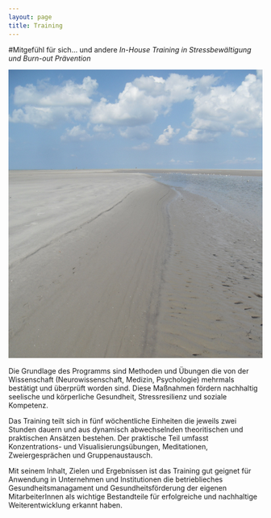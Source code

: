 ```yaml
---
layout: page
title: Training
---
```


#Mitgefühl für sich... und andere
*In-House Training in Stressbewältigung und Burn-out Prävention*

![Bild zu Training](/images/training.jpg)

Die Grundlage des Programms sind Methoden und Übungen die  von der  Wissenschaft  (Neurowissenschaft, 
Medizin, Psychologie) mehrmals bestätigt und überprüft worden sind. Diese Maßnahmen fördern nachhaltig
seelische und körperliche Gesundheit, Stressresilienz und soziale Kompetenz. 

Das Training teilt sich in fünf  wöchentliche Einheiten die jeweils zwei Stunden dauern und aus dynamisch
abwechselnden theoritischen und praktischen Ansätzen bestehen. Der praktische Teil umfasst Konzentrations- und
Visualisierungsübungen, Meditationen, Zweiergesprächen und Gruppenaustausch.

Mit seinem Inhalt, Zielen und Ergebnissen ist das Training gut geignet für Anwendung in Unternehmen und Institutionen die betrieblieches Gesundheitsmanagament und Gesundheitsförderung der eigenen MitarbeiterInnen als wichtige Bestandteile für erfolgreiche und nachhaltige Weiterentwicklung erkannt haben.


